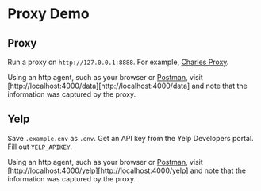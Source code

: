 # Proxy Demo


## Proxy

Run a proxy on `http://127.0.0.1:8888`. For example, [Charles Proxy]().

Using an http agent, such as your browser or [Postman](https://www.getpostman.com/), visit [http://localhost:4000/data][http://localhost:4000/data] and note that the information was captured by the proxy.

## Yelp

Save `.example.env` as `.env`. Get an API key from the Yelp Developers portal. Fill out `YELP_APIKEY`.

Using an http agent, such as your browser or [Postman](https://www.getpostman.com/), visit [http://localhost:4000/yelp][http://localhost:4000/yelp] and note that the information was captured by the proxy.
